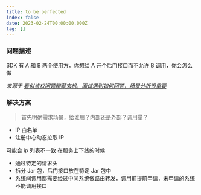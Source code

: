 ```yaml
---
title: to be perfected
index: false
date: 2023-02-24T00:00:00.000Z
tag: []
---
```


### 问题描述

SDK 有 A 和 B 两个使用方，你想给 A 开个后门接口而不允许 B 调用，你会怎么做

_来源于 [看似鉴权问题暗藏玄机，面试遇到如何回答，场景分析很重要]_

### 解决方案

> 首先明确需求场景，给谁用？内部还是外部？调用量？

- IP 白名单
- 注册中心动态拉取 IP

可能会 ip 列表不一致
在服务上下线的时候

- 通过特定的请求头
- 拆分 Jar 包，后门接口放在特定 Jar 包中
- 系统间调用都需要经过中间系统做路由转发，调用前提前申请，未申请的系统不能调用接口

​​<!-- +++++++++ 下面是引用式链接 +++++++++ -->

[看似鉴权问题暗藏玄机，面试遇到如何回答，场景分析很重要]: https://www.bilibili.com/video/BV1p8411M7qF
